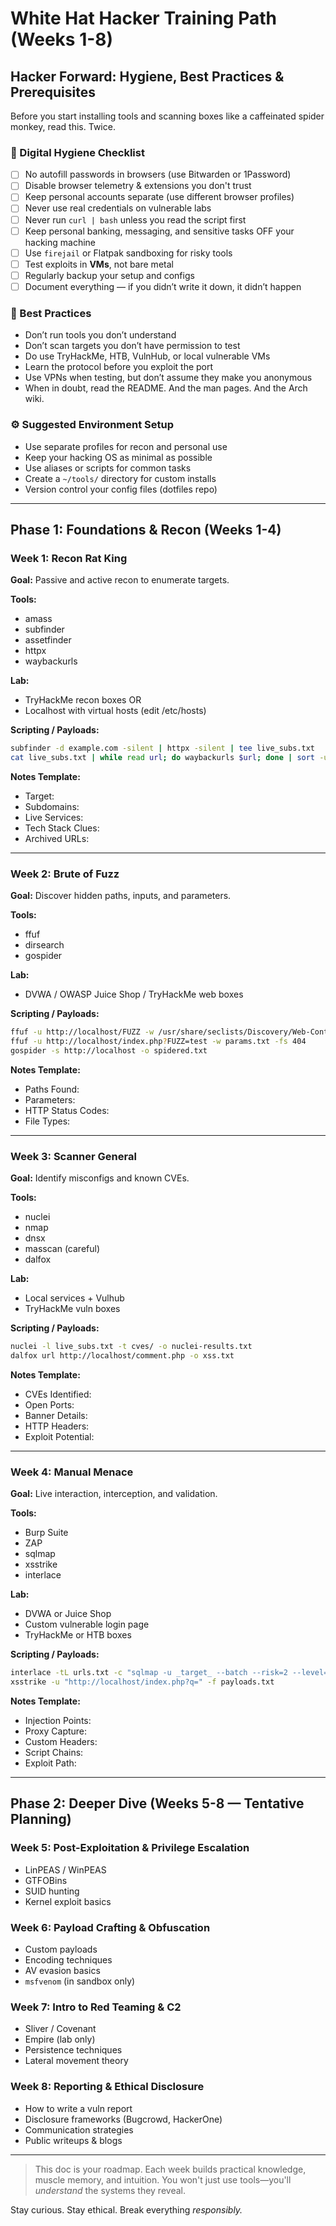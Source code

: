 # White Hat Hacker Training Path (Weeks 1-8)

## Hacker Forward: Hygiene, Best Practices & Prerequisites

Before you start installing tools and scanning boxes like a caffeinated spider monkey, read this. Twice.

### 🔐 Digital Hygiene Checklist
- [ ] No autofill passwords in browsers (use Bitwarden or 1Password)
- [ ] Disable browser telemetry & extensions you don't trust
- [ ] Keep personal accounts separate (use different browser profiles)
- [ ] Never use real credentials on vulnerable labs
- [ ] Never run `curl | bash` unless you read the script first
- [ ] Keep personal banking, messaging, and sensitive tasks OFF your hacking machine
- [ ] Use `firejail` or Flatpak sandboxing for risky tools
- [ ] Test exploits in **VMs**, not bare metal
- [ ] Regularly backup your setup and configs
- [ ] Document everything — if you didn’t write it down, it didn’t happen

### 🧠 Best Practices
- Don’t run tools you don’t understand
- Don’t scan targets you don’t have permission to test
- Do use TryHackMe, HTB, VulnHub, or local vulnerable VMs
- Learn the protocol before you exploit the port
- Use VPNs when testing, but don’t assume they make you anonymous
- When in doubt, read the README. And the man pages. And the Arch wiki.

### ⚙️ Suggested Environment Setup
- Use separate profiles for recon and personal use
- Keep your hacking OS as minimal as possible
- Use aliases or scripts for common tasks
- Create a `~/tools/` directory for custom installs
- Version control your config files (dotfiles repo)

---

## Phase 1: Foundations & Recon (Weeks 1-4)

### **Week 1: Recon Rat King**
**Goal:** Passive and active recon to enumerate targets.

**Tools:**
- amass
- subfinder
- assetfinder
- httpx
- waybackurls

**Lab:**
- TryHackMe recon boxes OR
- Localhost with virtual hosts (edit /etc/hosts)

**Scripting / Payloads:**
```bash
subfinder -d example.com -silent | httpx -silent | tee live_subs.txt
cat live_subs.txt | while read url; do waybackurls $url; done | sort -u > archive.txt
```

**Notes Template:**
- Target:
- Subdomains:
- Live Services:
- Tech Stack Clues:
- Archived URLs:

---

### **Week 2: Brute of Fuzz**
**Goal:** Discover hidden paths, inputs, and parameters.

**Tools:**
- ffuf
- dirsearch
- gospider

**Lab:**
- DVWA / OWASP Juice Shop / TryHackMe web boxes

**Scripting / Payloads:**
```bash
ffuf -u http://localhost/FUZZ -w /usr/share/seclists/Discovery/Web-Content/common.txt -mc all
ffuf -u http://localhost/index.php?FUZZ=test -w params.txt -fs 404
gospider -s http://localhost -o spidered.txt
```

**Notes Template:**
- Paths Found:
- Parameters:
- HTTP Status Codes:
- File Types:

---

### **Week 3: Scanner General**
**Goal:** Identify misconfigs and known CVEs.

**Tools:**
- nuclei
- nmap
- dnsx
- masscan (careful)
- dalfox

**Lab:**
- Local services + Vulhub
- TryHackMe vuln boxes

**Scripting / Payloads:**
```bash
nuclei -l live_subs.txt -t cves/ -o nuclei-results.txt
dalfox url http://localhost/comment.php -o xss.txt
```

**Notes Template:**
- CVEs Identified:
- Open Ports:
- Banner Details:
- HTTP Headers:
- Exploit Potential:

---

### **Week 4: Manual Menace**
**Goal:** Live interaction, interception, and validation.

**Tools:**
- Burp Suite
- ZAP
- sqlmap
- xsstrike
- interlace

**Lab:**
- DVWA or Juice Shop
- Custom vulnerable login page
- TryHackMe or HTB boxes

**Scripting / Payloads:**
```bash
interlace -tL urls.txt -c "sqlmap -u _target_ --batch --risk=2 --level=5"
xsstrike -u "http://localhost/index.php?q=" -f payloads.txt
```

**Notes Template:**
- Injection Points:
- Proxy Capture:
- Custom Headers:
- Script Chains:
- Exploit Path:

---

## Phase 2: Deeper Dive (Weeks 5-8 — Tentative Planning)

### **Week 5: Post-Exploitation & Privilege Escalation**
- LinPEAS / WinPEAS
- GTFOBins
- SUID hunting
- Kernel exploit basics

### **Week 6: Payload Crafting & Obfuscation**
- Custom payloads
- Encoding techniques
- AV evasion basics
- `msfvenom` (in sandbox only)

### **Week 7: Intro to Red Teaming & C2**
- Sliver / Covenant
- Empire (lab only)
- Persistence techniques
- Lateral movement theory

### **Week 8: Reporting & Ethical Disclosure**
- How to write a vuln report
- Disclosure frameworks (Bugcrowd, HackerOne)
- Communication strategies
- Public writeups & blogs

---

> This doc is your roadmap. Each week builds practical knowledge, muscle memory, and intuition. You won't just use tools—you'll *understand* the systems they reveal.

Stay curious. Stay ethical. Break everything *responsibly.*

